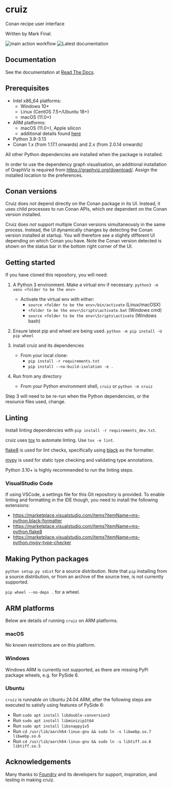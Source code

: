 # cruiz

Conan recipe user interface

Written by Mark Final.

![main action workflow](https://github.com/markfinal/cruiz/actions/workflows/main.yml/badge.svg)
![Latest documentation](https://img.shields.io/readthedocs/cruiz)

## Documentation
See the documentation at [Read The Docs](https://cruiz.readthedocs.io/).

## Prerequisites

- Intel x86_64 platforms:
  - Windows 10+
  - Linux (CentOS 7.5+/Ubuntu 18+)
  - macOS (11.0+)
- ARM platforms:
  - macOS (11.0+), Apple silicon
  - additional details found [here](#arm-platforms)
- Python 3.9-3.13
- Conan 1.x (from 1.17.1 onwards) and 2.x (from 2.0.14 onwards)

All other Python dependencies are installed when the package is installed.

In order to use the dependency graph visualisation, an additional installation of GraphViz is required from https://graphviz.org/download/. Assign the installed location to the preferences.

## Conan versions
Cruiz does _not_ depend directly on the Conan package in its UI. Instead, it uses child processes to run Conan APIs, which _are_ dependent on the Conan version installed.

Cruiz does _not_ support multiple Conan versions simultaneously in the same process. Instead, the UI dynamically changes by detecting the Conan version installed at startup. You will therefore see a slightly different UI depending on which Conan you have. Note the Conan version detected is shown on the status bar in the bottom right corner of the UI.

## Getting started
If you have cloned this repository, you will need:

1. A Python 3 environment. Make a virtual env if necessary. `python3 -m venv <folder to be the env>`
    - Activate the virtual env with either:
        - `source <folder to be the env>/bin/activate` (Linux/macOSX)
        - `<folder to be the env>\Scripts\activate.bat` (Windows cmd)
        - `source <folder to be the env>\Scripts\activate` (Windows bash)

2. Ensure latest pip and wheel are being used. `python -m pip install -U pip wheel`

3. Install cruiz and its dependencies

    - From your local clone:
        - `pip install -r requirements.txt`
        - `pip install --no-build-isolation -e .`

4. Run from any directory

    - From your Python environment shell, `cruiz` or `python -m cruiz`

Step 3 will need to be re-run when the Python dependencies, or the resource files used, change.

## Linting
Install linting dependencies with `pip install -r requirements_dev.txt`.

cruiz uses [tox](https://tox.wiki/en/latest/) to automate linting. Use `tox -e lint`.

[flake8](https://flake8.pycqa.org/en/latest/) is used for lint checks, specifically using [black](https://black.readthedocs.io/en/stable/) as the formatter.

[mypy](https://mypy.readthedocs.io/en/stable/) is used for static type checking and validating type annotations.

Python 3.10+ is highly recommended to run the linting steps.

### VisualStudio Code
If using VSCode, a settings file for this Git repository is provided. To enable linting and formatting in the IDE though, you need to install the following extensions:
* https://marketplace.visualstudio.com/items?itemName=ms-python.black-formatter
* https://marketplace.visualstudio.com/items?itemName=ms-python.flake8
* https://marketplace.visualstudio.com/items?itemName=ms-python.mypy-type-checker

## Making Python packages
`python setup.py sdist` for a source distribution. Note that `pip` installing from a source distribution, or from an archive of the source tree, is not currently supported.

`pip wheel --no-deps .` for a wheel.

## ARM platforms
Below are details of running `cruiz` on ARM platforms.

### macOS
No known restrictions are on this platform.

### Windows
Windows ARM is currently not supported, as there are missing PyPi package wheels, e.g. for PySide 6.

### Ubuntu
`cruiz` is runnable on Ubuntu 24.04 ARM, after the following steps are executed to satisfy using features of PySide 6:
* Run `sudo apt install libdouble-conversion3`
* Run `sudo apt install libminizip1t64`
* Run `sudo apt install libsnappy1v5`
* Run `cd /usr/lib/aarch64-linux-gnu && sudo ln -s libwebp.so.7 libwebp.so.6`
* Run `cd /usr/lib/aarch64-linux-gnu && sudo ln -s libtiff.so.6 libtiff.so.5`

## Acknowledgements
Many thanks to [Foundry](https://www.foundry.com/) and its developers for support, inspiration, and testing in making cruiz.
